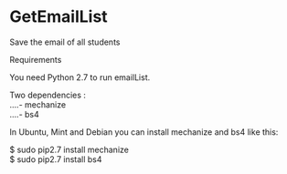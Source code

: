 # GetEmailList
Save the email of all students

Requirements

You need Python 2.7 to run emailList.

Two dependencies : <br />
....- mechanize <br />
....- bs4 <br />

In Ubuntu, Mint and Debian you can install mechanize and bs4 like this:

$ sudo pip2.7 install mechanize <br />
$ sudo pip2.7 install bs4

